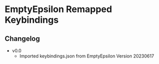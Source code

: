 # EmptyEpsilon Remapped Keybindings

## Changelog
- v0.0
  - Imported keybindings.json from EmptyEpsilon Version 20230617